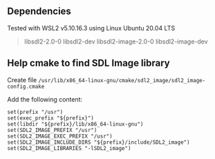 ## Dependencies

Tested with WSL2 v5.10.16.3 using Linux Ubuntu 20.04 LTS

> libsdl2-2.0-0 libsdl2-dev libsdl2-image-2.0-0 libsdl2-image-dev


## Help cmake to find SDL Image library

Create file `/usr/lib/x86_64-linux-gnu/cmake/sdl2_image/sdl2_image-config.cmake`

Add the following content:

```
set(prefix "/usr") 
set(exec_prefix "${prefix}")
set(libdir "${prefix}/lib/x86_64-linux-gnu")
set(SDL2_IMAGE_PREFIX "/usr")
set(SDL2_IMAGE_EXEC_PREFIX "/usr")
set(SDL2_IMAGE_INCLUDE_DIRS "${prefix}/include/SDL2_image")
set(SDL2_IMAGE_LIBRARIES "-lSDL2_image")
```